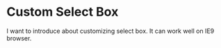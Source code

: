 # Custom Select Box
I want to introduce about customizing select box.
It can work well on IE9 browser.